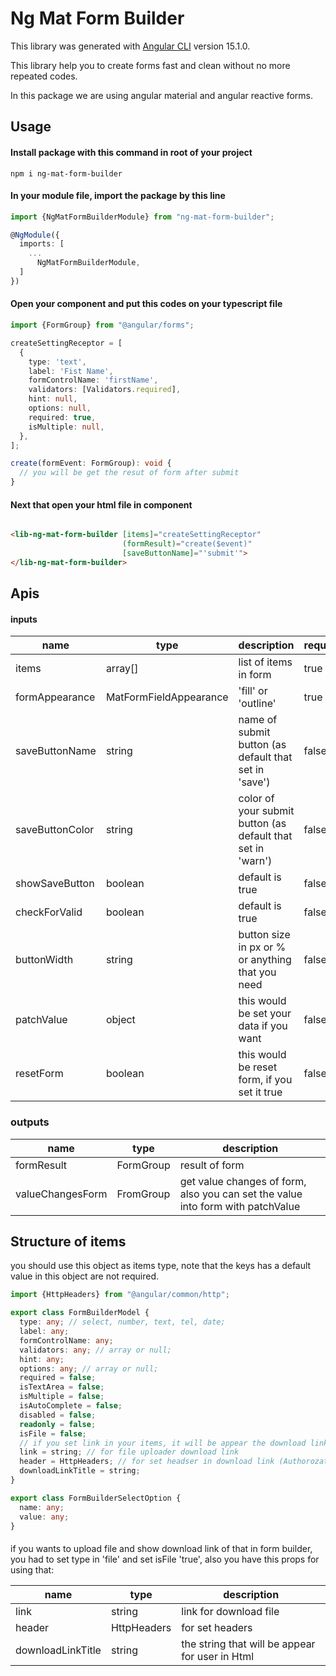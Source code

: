 # Ng Mat Form Builder

This library was generated with [Angular CLI](https://github.com/angular/angular-cli) version 15.1.0.

This library help you to create forms fast and clean without no more repeated codes.

In this package we are using angular material and angular reactive forms.

## Usage

#### Install package with this command in root of your project

`npm i ng-mat-form-builder`

#### In your module file, import the package by this line

```typescript
import {NgMatFormBuilderModule} from "ng-mat-form-builder";

@NgModule({
  imports: [
    ...
      NgMatFormBuilderModule,
  ]
})
```

#### Open your component and put this codes on your typescript file

```typescript
import {FormGroup} from "@angular/forms";

createSettingReceptor = [
  {
    type: 'text',
    label: 'Fist Name',
    formControlName: 'firstName',
    validators: [Validators.required],
    hint: null,
    options: null,
    required: true,
    isMultiple: null,
  },
];

create(formEvent: FormGroup): void {
  // you will be get the resut of form after submit
}
```

#### Next that open your html file in component

```html

<lib-ng-mat-form-builder [items]="createSettingReceptor"
                         (formResult)="create($event)"
                         [saveButtonName]="'submit'">
</lib-ng-mat-form-builder>
```

## Apis

#### inputs

| name            | type                   | description                                                 | required |
|-----------------|------------------------|-------------------------------------------------------------|----------|
| items           | array[]                | list of items in form                                       | true     |
| formAppearance  | MatFormFieldAppearance | 'fill' or 'outline'                                         | true     |
| saveButtonName  | string                 | name of submit button (as default that set in 'save')       | false    |
| saveButtonColor | string                 | color of your submit button (as default that set in 'warn') | false    |
| showSaveButton  | boolean                | default is true                                             | false    |
| checkForValid   | boolean                | default is true                                             | false    |
| buttonWidth     | string                 | button size in px or % or anything that you need            | false    |
| patchValue      | object                 | this would be set your data if you want                     | false    |
| resetForm       | boolean                | this would be reset form, if you set it true                | false    |

### outputs

| name             | type      | description                                                                     |
|------------------|-----------|---------------------------------------------------------------------------------|
| formResult       | FormGroup | result of form                                                                  |
| valueChangesForm | FromGroup | get value changes of form, also you can set the value into form with patchValue |

## Structure of items

you should use this object as items type, note that the keys has a default value in this object are not required.

```typescript
import {HttpHeaders} from "@angular/common/http";

export class FormBuilderModel {
  type: any; // select, number, text, tel, date;
  label: any;
  formControlName: any;
  validators: any; // array or null;
  hint: any;
  options: any; // array or null;
  required = false;
  isTextArea = false;
  isMultiple = false;
  isAutoComplete = false;
  disabled = false;
  readonly = false;
  isFile = false;
  // if you set link in your items, it will be appear the download link.
  link = string; // for file uploader download link
  header = HttpHeaders; // for set headser in download link (Authorozation, contentType, ...)
  downloadLinkTitle = string;
}

export class FormBuilderSelectOption {
  name: any;
  value: any;
}

```

####

if you wants to upload file and show download link of that in form builder, you had to set type in 'file' and set
isFile 'true', also you have this props for using that:

| name              | type        | description                                     |
|-------------------|-------------|-------------------------------------------------|
| link              | string      | link for download file                          |
| header            | HttpHeaders | for set headers                                 |
| downloadLinkTitle | string      | the string that will be appear for user in Html |
